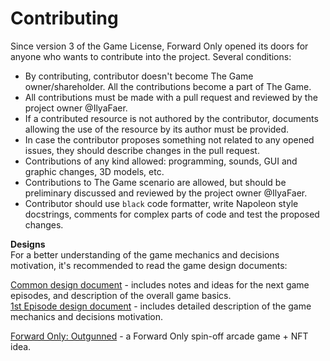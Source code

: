# Contributing

Since version 3 of the Game License, Forward Only opened its doors for anyone who wants to contribute into the project. Several conditions:

- By contributing, contributor doesn't become The Game owner/shareholder. All the contributions become a part of The Game.
- All contributions must be made with a pull request and reviewed by the project owner @IlyaFaer.
- If a contributed resource is not authored by the contributor, documents allowing the use of the resource by its author must be provided.
- In case the contributor proposes something not related to any opened issues, they should describe changes in the pull request.
- Contributions of any kind allowed: programming, sounds, GUI and graphic changes, 3D models, etc.
- Contributions to The Game scenario are allowed, but should be preliminary discussed and reviewed by the project owner @IlyaFaer.
- Contributor should use `black` code formatter, write Napoleon style docstrings, comments for complex parts of code and test the proposed changes.

**Designs**  
For a better understanding of the game mechanics and decisions motivation, it's recommended to read the game design documents:

[Common design document](https://docs.google.com/document/d/1mP6REhmcjmnTMd7RIeM7J7_xRfhEK03xHokBGXRsMJA/edit?usp=sharing) - includes notes and ideas for the next game episodes, and description of the overall game basics.  
[1st Episode design document](https://docs.google.com/document/d/1eNtLjyEPr-M8RvDVAJ8ffXeJU2_JWAe2EDiHajv5Z1E/edit?usp=sharing) - includes detailed description of the game mechanics and decisions motivation.

[Forward Only: Outgunned](https://docs.google.com/document/d/16kWcF0M_QtYErzm4sUlH8Z-wri4WPNVV2cKuUIvLcHY/edit?usp=sharing) - a Forward Only spin-off arcade game + NFT idea.
